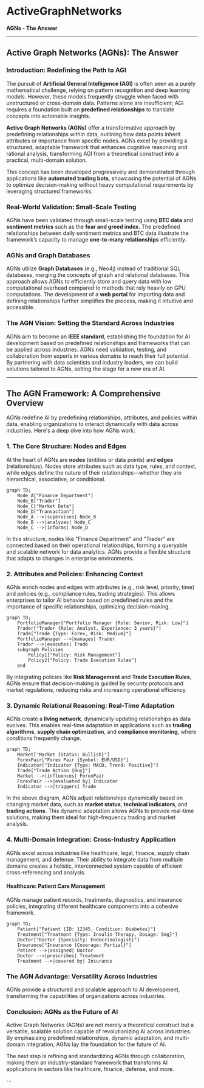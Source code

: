 
# ActiveGraphNetworks  
**AGNs - The Answer**

---

## Active Graph Networks (AGNs): The Answer

### Introduction: Redefining the Path to AGI

The pursuit of **Artificial General Intelligence (AGI)** is often seen as a purely mathematical challenge, relying on pattern recognition and deep learning models. However, these models frequently struggle when faced with unstructured or cross-domain data. Patterns alone are insufficient; AGI requires a foundation built on **predefined relationships** to translate concepts into actionable insights.

**Active Graph Networks (AGNs)** offer a transformative approach by predefining relationships within data, outlining how data points inherit attributes or importance from specific nodes. AGNs excel by providing a structured, adaptable framework that enhances cognitive reasoning and rational analysis, transforming AGI from a theoretical construct into a practical, multi-domain solution.

This concept has been developed progressively and demonstrated through applications like **automated trading bots**, showcasing the potential of AGNs to optimize decision-making without heavy computational requirements by leveraging structured frameworks.

### Real-World Validation: Small-Scale Testing

AGNs have been validated through small-scale testing using **BTC data** and **sentiment metrics** such as the **fear and greed index**. The predefined relationships between daily sentiment metrics and BTC data illustrate the framework’s capacity to manage **one-to-many relationships** efficiently.

### AGNs and Graph Databases

AGNs utilize **Graph Databases** (e.g., Neo4j) instead of traditional SQL databases, merging the concepts of graph and relational databases. This approach allows AGNs to efficiently store and query data with low computational overhead compared to methods that rely heavily on GPU computations. The development of a **web portal** for importing data and defining relationships further simplifies the process, making it intuitive and accessible.

### The AGN Vision: Setting the Standard Across Industries

AGNs aim to become an **IEEE standard**, establishing the foundation for AI development based on predefined relationships and frameworks that can be applied across industries. AGNs need validation, testing, and collaboration from experts in various domains to reach their full potential. By partnering with data scientists and industry leaders, we can build solutions tailored to AGNs, setting the stage for a new era of AI.

---

## The AGN Framework: A Comprehensive Overview

AGNs redefine AI by predefining relationships, attributes, and policies within data, enabling organizations to interact dynamically with data across industries. Here's a deep dive into how AGNs work:

### **1. The Core Structure: Nodes and Edges**

At the heart of AGNs are **nodes** (entities or data points) and **edges** (relationships). Nodes store attributes such as data type, rules, and context, while edges define the nature of their relationships—whether they are hierarchical, associative, or conditional.

```mermaid
graph TD;
    Node_A["Finance Department"]
    Node_B["Trader"]
    Node_C["Market Data"]
    Node_D["Transaction"]
    Node_A -->|supervises| Node_B
    Node_B -->|analyzes| Node_C
    Node_C -->|informs| Node_D
```

In this structure, nodes like "Finance Department" and "Trader" are connected based on their operational relationships, forming a queryable and scalable network for data analytics. AGNs provide a flexible structure that adapts to changes in enterprise environments.

### **2. Attributes and Policies: Enhancing Context**

AGNs enrich nodes and edges with attributes (e.g., risk level, priority, time) and policies (e.g., compliance rules, trading strategies). This allows enterprises to tailor AI behavior based on predefined rules and the importance of specific relationships, optimizing decision-making.

```mermaid
graph TD;
    PortfolioManager["Portfolio Manager {Role: Senior, Risk: Low}"]
    Trader["Trader {Role: Analyst, Experience: 3 years}"]
    Trade["Trade {Type: Forex, Risk: Medium}"]
    PortfolioManager -->|manages| Trader
    Trader -->|executes| Trade
    subgraph Policies
        Policy1["Policy: Risk Management"]
        Policy2["Policy: Trade Execution Rules"]
    end
```

By integrating policies like **Risk Management** and **Trade Execution Rules**, AGNs ensure that decision-making is guided by security protocols and market regulations, reducing risks and increasing operational efficiency.

### **3. Dynamic Relational Reasoning: Real-Time Adaptation**

AGNs create a **living network**, dynamically updating relationships as data evolves. This enables real-time adaptation in applications such as **trading algorithms**, **supply chain optimization**, and **compliance monitoring**, where conditions frequently change.

```mermaid
graph TD;
    Market["Market {Status: Bullish}"]
    ForexPair["Forex Pair {Symbol: EUR/USD}"]
    Indicator["Indicator {Type: MACD, Trend: Positive}"]
    Trade["Trade Action {Buy}"]
    Market -->|influences| ForexPair
    ForexPair -->|evaluated by| Indicator
    Indicator -->|triggers| Trade
```

In the above diagram, AGNs adjust relationships dynamically based on changing market data, such as **market status**, **technical indicators**, and **trading actions**. This dynamic adaptation allows AGNs to provide real-time solutions, making them ideal for high-frequency trading and market analysis.

### **4. Multi-Domain Integration: Cross-Industry Application**

AGNs excel across industries like healthcare, legal, finance, supply chain management, and defense. Their ability to integrate data from multiple domains creates a holistic, interconnected system capable of efficient cross-referencing and analysis.

#### **Healthcare: Patient Care Management**

AGNs manage patient records, treatments, diagnostics, and insurance policies, integrating different healthcare components into a cohesive framework.

```mermaid
graph TD;
    Patient["Patient {ID: 12345, Condition: Diabetes}"]
    Treatment["Treatment {Type: Insulin Therapy, Dosage: 5mg}"]
    Doctor["Doctor {Specialty: Endocrinologist}"]
    Insurance["Insurance {Coverage: Partial}"]
    Patient -->|assigned| Doctor
    Doctor -->|prescribes| Treatment
    Treatment -->|covered by| Insurance
```

### The AGN Advantage: Versatility Across Industries

AGNs provide a structured and scalable approach to AI development, transforming the capabilities of organizations across industries.

### Conclusion: AGNs as the Future of AI

Active Graph Networks (AGNs) are not merely a theoretical construct but a versatile, scalable solution capable of revolutionizing AI across industries. By emphasizing predefined relationships, dynamic adaptation, and multi-domain integration, AGNs lay the foundation for the future of AI.

The next step is refining and standardizing AGNs through collaboration, making them an industry-standard framework that transforms AI applications in sectors like healthcare, finance, defense, and more.

--
